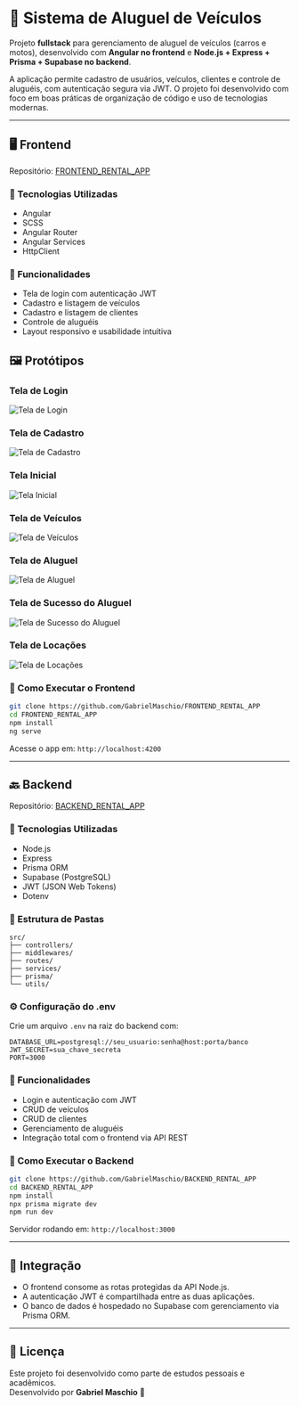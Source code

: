 # 🚗 Sistema de Aluguel de Veículos

Projeto **fullstack** para gerenciamento de aluguel de veículos (carros e motos), desenvolvido com **Angular no frontend** e **Node.js + Express + Prisma + Supabase no backend**.

A aplicação permite cadastro de usuários, veículos, clientes e controle de aluguéis, com autenticação segura via JWT. O projeto foi desenvolvido com foco em boas práticas de organização de código e uso de tecnologias modernas.

---

## 🖥️ Frontend

Repositório: [FRONTEND_RENTAL_APP](https://github.com/GabrielMaschio/FRONTEND_RENTAL_APP)

### 🔧 Tecnologias Utilizadas

- Angular
- SCSS
- Angular Router
- Angular Services
- HttpClient

### 📌 Funcionalidades

- Tela de login com autenticação JWT
- Cadastro e listagem de veículos
- Cadastro e listagem de clientes
- Controle de aluguéis
- Layout responsivo e usabilidade intuitiva

## 🖼️ Protótipos

### Tela de Login
![Tela de Login](images/tela_login.png)

### Tela de Cadastro
![Tela de Cadastro](images/tela_cadastro.png)

### Tela Inicial
![Tela Inicial](images/tela_inicial.png)

### Tela de Veículos
![Tela de Veículos](images/tela_veiculos.png)

### Tela de Aluguel
![Tela de Aluguel](images/tela_aluguel.png)

### Tela de Sucesso do Aluguel
![Tela de Sucesso do Aluguel](images/tela_sucesso_aluguel.png)

### Tela de Locações
![Tela de Locações](images/tela_locacao.png)


### 🚀 Como Executar o Frontend

```bash
git clone https://github.com/GabrielMaschio/FRONTEND_RENTAL_APP
cd FRONTEND_RENTAL_APP
npm install
ng serve
```

Acesse o app em: `http://localhost:4200`

---

## 🔙 Backend

Repositório: [BACKEND_RENTAL_APP](https://github.com/GabrielMaschio/BACKEND_RENTAL_APP)

### 🔧 Tecnologias Utilizadas

- Node.js
- Express
- Prisma ORM
- Supabase (PostgreSQL)
- JWT (JSON Web Tokens)
- Dotenv

### 📁 Estrutura de Pastas

```
src/
├── controllers/
├── middlewares/
├── routes/
├── services/
├── prisma/
└── utils/
```

### ⚙️ Configuração do .env

Crie um arquivo `.env` na raiz do backend com:

```env
DATABASE_URL=postgresql://seu_usuario:senha@host:porta/banco
JWT_SECRET=sua_chave_secreta
PORT=3000
```

### 📌 Funcionalidades

- Login e autenticação com JWT
- CRUD de veículos
- CRUD de clientes
- Gerenciamento de aluguéis
- Integração total com o frontend via API REST

### 🚀 Como Executar o Backend

```bash
git clone https://github.com/GabrielMaschio/BACKEND_RENTAL_APP
cd BACKEND_RENTAL_APP
npm install
npx prisma migrate dev
npm run dev
```

Servidor rodando em: `http://localhost:3000`

---

## 🔗 Integração

- O frontend consome as rotas protegidas da API Node.js.
- A autenticação JWT é compartilhada entre as duas aplicações.
- O banco de dados é hospedado no Supabase com gerenciamento via Prisma ORM.

---

## 📄 Licença

Este projeto foi desenvolvido como parte de estudos pessoais e acadêmicos.  
Desenvolvido por **Gabriel Maschio** 🚀
